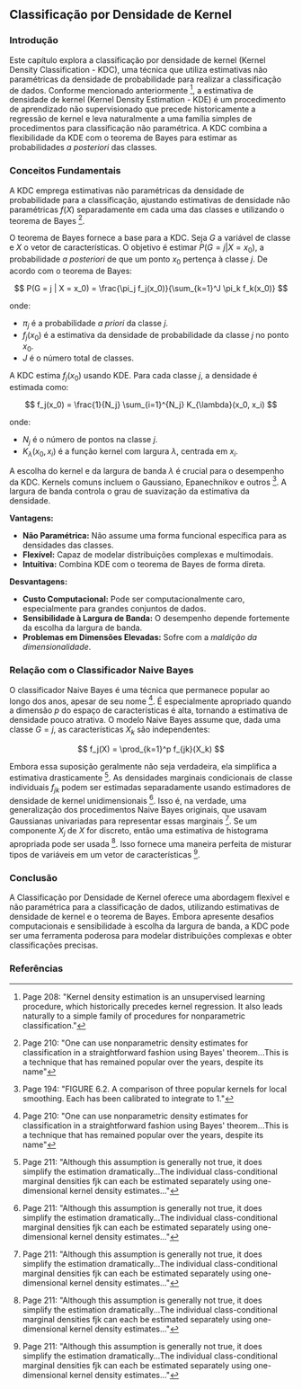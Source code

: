## Classificação por Densidade de Kernel

### Introdução
Este capítulo explora a classificação por densidade de kernel (Kernel Density Classification - KDC), uma técnica que utiliza estimativas não paramétricas da densidade de probabilidade para realizar a classificação de dados. Conforme mencionado anteriormente [^208], a estimativa de densidade de kernel (Kernel Density Estimation - KDE) é um procedimento de aprendizado não supervisionado que precede historicamente a regressão de kernel e leva naturalmente a uma família simples de procedimentos para classificação não paramétrica. A KDC combina a flexibilidade da KDE com o teorema de Bayes para estimar as probabilidades *a posteriori* das classes.

### Conceitos Fundamentais

A KDC emprega estimativas não paramétricas da densidade de probabilidade para a classificação, ajustando estimativas de densidade não paramétricas $f(X)$ separadamente em cada uma das classes e utilizando o teorema de Bayes [^210].

O teorema de Bayes fornece a base para a KDC. Seja $G$ a variável de classe e $X$ o vetor de características. O objetivo é estimar $P(G = j | X = x_0)$, a probabilidade *a posteriori* de que um ponto $x_0$ pertença à classe $j$. De acordo com o teorema de Bayes:

$$
P(G = j | X = x_0) = \frac{\pi_j f_j(x_0)}{\sum_{k=1}^J \pi_k f_k(x_0)}
$$

onde:
*   $\pi_j$ é a probabilidade *a priori* da classe $j$.
*   $f_j(x_0)$ é a estimativa da densidade de probabilidade da classe $j$ no ponto $x_0$.
*   $J$ é o número total de classes.

A KDC estima $f_j(x_0)$ usando KDE. Para cada classe $j$, a densidade é estimada como:

$$
f_j(x_0) = \frac{1}{N_j} \sum_{i=1}^{N_j} K_{\lambda}(x_0, x_i)
$$

onde:
*   $N_j$ é o número de pontos na classe $j$.
*   $K_{\lambda}(x_0, x_i)$ é a função kernel com largura $\lambda$, centrada em $x_i$.

A escolha do kernel e da largura de banda $\lambda$ é crucial para o desempenho da KDC. Kernels comuns incluem o Gaussiano, Epanechnikov e outros [^194]. A largura de banda controla o grau de suavização da estimativa da densidade.

**Vantagens:**
*   **Não Paramétrica:** Não assume uma forma funcional específica para as densidades das classes.
*   **Flexível:** Capaz de modelar distribuições complexas e multimodais.
*   **Intuitiva:** Combina KDE com o teorema de Bayes de forma direta.

**Desvantagens:**
*   **Custo Computacional:** Pode ser computacionalmente caro, especialmente para grandes conjuntos de dados.
*   **Sensibilidade à Largura de Banda:** O desempenho depende fortemente da escolha da largura de banda.
*   **Problemas em Dimensões Elevadas:** Sofre com a *maldição da dimensionalidade*.

### Relação com o Classificador Naive Bayes

O classificador Naive Bayes é uma técnica que permanece popular ao longo dos anos, apesar de seu nome [^210]. É especialmente apropriado quando a dimensão $p$ do espaço de características é alta, tornando a estimativa de densidade pouco atrativa. O modelo Naive Bayes assume que, dada uma classe $G = j$, as características $X_k$ são independentes:

$$
f_j(X) = \prod_{k=1}^p f_{jk}(X_k)
$$

Embora essa suposição geralmente não seja verdadeira, ela simplifica a estimativa drasticamente [^211]. As densidades marginais condicionais de classe individuais $f_{jk}$ podem ser estimadas separadamente usando estimadores de densidade de kernel unidimensionais [^211]. Isso é, na verdade, uma generalização dos procedimentos Naive Bayes originais, que usavam Gaussianas univariadas para representar essas marginais [^211]. Se um componente $X_j$ de $X$ for discreto, então uma estimativa de histograma apropriada pode ser usada [^211]. Isso fornece uma maneira perfeita de misturar tipos de variáveis em um vetor de características [^211].

### Conclusão

A Classificação por Densidade de Kernel oferece uma abordagem flexível e não paramétrica para a classificação de dados, utilizando estimativas de densidade de kernel e o teorema de Bayes. Embora apresente desafios computacionais e sensibilidade à escolha da largura de banda, a KDC pode ser uma ferramenta poderosa para modelar distribuições complexas e obter classificações precisas.

### Referências
[^208]: Page 208: "Kernel density estimation is an unsupervised learning procedure, which historically precedes kernel regression. It also leads naturally to a simple family of procedures for nonparametric classification."
[^210]: Page 210: "One can use nonparametric density estimates for classification in a straightforward fashion using Bayes\' theorem...This is a technique that has remained popular over the years, despite its name"
[^211]: Page 211: "Although this assumption is generally not true, it does simplify the estimation dramatically...The individual class-conditional marginal densities fjk can each be estimated separately using one-dimensional kernel density estimates..."
[^194]: Page 194: "FIGURE 6.2. A comparison of three popular kernels for local smoothing. Each has been calibrated to integrate to 1."
<!-- END -->